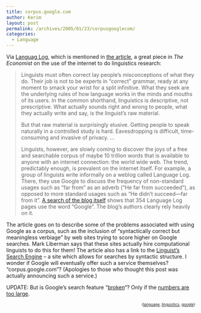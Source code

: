 ```yaml
---
title: corpus.google.com
author: Kerim
layout: post
permalink: /archives/2005/01/23/corpusgooglecom/
categories:
  - Language
---
```

Via <a href="http://itre.cis.upenn.edu/~myl/languagelog/archives/001818.html" onclick="_gaq.push(['_trackEvent', 'outbound-article', 'http://itre.cis.upenn.edu/~myl/languagelog/archives/001818.html', 'Languag Log']);" >Languag Log</a>, which is mentioned in <a href="http://www.economist.com/science/displayStory.cfm?story_id=3576374" onclick="_gaq.push(['_trackEvent', 'outbound-article', 'http://www.economist.com/science/displayStory.cfm?story_id=3576374', 'the article']);" >the article</a>, a great piece in *The Economist* on the use of the internet to do linguistics research:

> Linguists must often correct lay people&#8217;s misconceptions of what they do. Their job is not to be experts in “correct” grammar, ready at any moment to smack your wrist for a split infinitive. What they seek are the underlying rules of how language works in the minds and mouths of its users. In the common shorthand, linguistics is descriptive, not prescriptive. What actually sounds right and wrong to people, what they actually write and say, is the linguist&#8217;s raw material.
> 
> But that raw material is surprisingly elusive. Getting people to speak naturally in a controlled study is hard. Eavesdropping is difficult, time-consuming and invasive of privacy. &#8230;
> 
> Linguists, however, are slowly coming to discover the joys of a free and searchable corpus of maybe 10 trillion words that is available to anyone with an internet connection: the world wide web. The trend, predictably enough, is prevalent on the internet itself. For example, a group of linguists write informally on a weblog called Language Log. There, they use Google to discuss the frequency of non-standard usages such as “far from” as an adverb (“He far from succeeded”), as opposed to more standard usages such as “He didn&#8217;t succeed—far from it”. <a href="http://www.languagehat.com/mt/mt-search.cgi?IncludeBlogs=3&#038;search=Google" onclick="_gaq.push(['_trackEvent', 'outbound-article', 'http://www.languagehat.com/mt/mt-search.cgi?IncludeBlogs=3&search=Google', 'A search of the blog itself']);" >A search of the blog itself</a> shows that 354 Language Log pages use the word “Google”. The blog&#8217;s authors clearly rely heavily on it.

The article goes on to describe some of the problems associated with using Google as a corpus, such as the inclusion of &#8220;syntactically correct but meaningless verbiage&#8221; by web sites trying to score higher on Google searches. Mark Liberman says that these sites actually hire computational linguists to do this for them! The article also has a link to the <a href="http://lse.umiacs.umd.edu:8080/" onclick="_gaq.push(['_trackEvent', 'outbound-article', 'http://lse.umiacs.umd.edu:8080/', 'Linguist&#8217;s Search Engine']);" >Linguist&#8217;s Search Engine</a> &#8211; a site which allows for searches by syntactic structure. I wonder if Google will eventually offer such a service themselves? &#8220;corpus.google.com&#8221;? (Apologies to those who thought this post was actually announcing such a service.)

UPDATE: But is Google&#8217;s search feature &#8220;<a href="http://itre.cis.upenn.edu/~myl/languagelog/archives/001831.html" onclick="_gaq.push(['_trackEvent', 'outbound-article', 'http://itre.cis.upenn.edu/~myl/languagelog/archives/001831.html', 'broken']);" >broken</a>&#8220;? Only if the <a href="http://itre.cis.upenn.edu/~myl/languagelog/archives/001834.html" onclick="_gaq.push(['_trackEvent', 'outbound-article', 'http://itre.cis.upenn.edu/~myl/languagelog/archives/001834.html', 'numbers are too large']);" >numbers are too large</a>.

<div style="text-align:right;">
  <span style="font-size:x-small;">{<a href="http://technorati.com/tag/language" onclick="_gaq.push(['_trackEvent', 'outbound-article', 'http://technorati.com/tag/language', 'language']);"  rel="tag">language</a>, <a href="http://technorati.com/tag/linguistics" onclick="_gaq.push(['_trackEvent', 'outbound-article', 'http://technorati.com/tag/linguistics', 'linguistics']);"  rel="tag">linguistics</a>, <a href="http://technorati.com/tag/google" onclick="_gaq.push(['_trackEvent', 'outbound-article', 'http://technorati.com/tag/google', 'google']);"  rel="tag">google</a>}</span>


